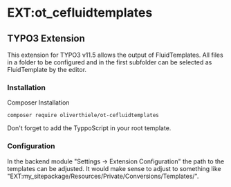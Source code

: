 # EXT:ot_cefluidtemplates

## TYPO3 Extension

This extension for TYPO3 v11.5 allows the output of FluidTemplates.
All files in a folder to be configured and in the first subfolder can be selected as FluidTemplate by the editor.

### Installation

Composer Installation

```shell
composer require oliverthiele/ot-cefluidtemplates
```

Don't forget to add the TyppoScript in your root template.


### Configuration

In the backend module "Settings -> Extension Configuration" the path to the templates can be adjusted.
It would make sense to adjust to something like "EXT:my_sitepackage/Resources/Private/Conversions/Templates/".



